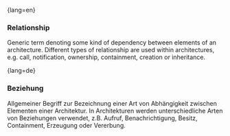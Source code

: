 {lang=en}
### Relationship

Generic term denoting some kind of dependency between elements of
an architecture. Different types of relationship are used within
architectures, e.g. call, notification, ownership, containment,
creation or inheritance.



{lang=de}
### Beziehung

Allgemeiner Begriff zur Bezeichnung einer Art von Abhängigkeit
zwischen Elementen einer Architektur. In Architekturen werden
unterschiedliche Arten von Beziehungen verwendet, z.B. Aufruf,
Benachrichtigung, Besitz, Containment,
Erzeugung oder Vererbung.

